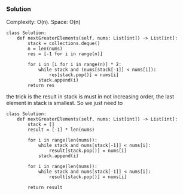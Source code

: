 ### Solution
Complexity: O(n). Space: O(n)
```
class Solution:
    def nextGreaterElements(self, nums: List[int]) -> List[int]:
        stack = collections.deque()
        n = len(nums)
        res = [-1 for i in range(n)]
        
        for i in [i for i in range(n)] * 2:
            while stack and (nums[stack[-1]] < nums[i]):
                res[stack.pop()] = nums[i]
            stack.append(i)
        return res
```
the trick is the result in stack is must in not increasing order, the last element in stack is smallest. So we just need to 
```
class Solution:
    def nextGreaterElements(self, nums: List[int]) -> List[int]:
        stack = []
        result = [-1] * len(nums)
        
        for i in range(len(nums)):
            while stack and nums[stack[-1]] < nums[i]:
                result[stack.pop()] = nums[i]
            stack.append(i)
            
        for i in range(len(nums)):
            while stack and nums[stack[-1]] < nums[i]:
                result[stack.pop()] = nums[i]
                
        return result
    

```